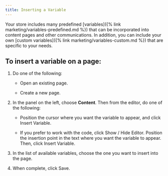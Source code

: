 ```yaml
---
title: Inserting a Variable
---
```


Your store includes many predefined [variables]({% link marketing/variables-predefined.md %}) that can be incorporated into content pages and other communications. In addition, you can include your own [custom variables]({% link marketing/variables-custom.md %}) that are specific to your needs.

## To insert a variable on a page:

1. Do one of the following:

   - Open an existing page.

   - Create a new page.

1. In the panel on the left, choose **Content**. Then from the editor, do one of the following:

   - Position the cursor where you want the variable to appear, and click <span class="btn">Insert Variable</span>.

   - If you prefer to work with the code, click <span class="btn">Show / Hide Editor</span>. Position the insertion point in the text where you want the variable to appear. Then, click <span class="btn">Insert Variable</span>.

1. In the list of available variables, choose the one you want to insert into the page.

1. When complete, click <span class="btn">Save</span>.
